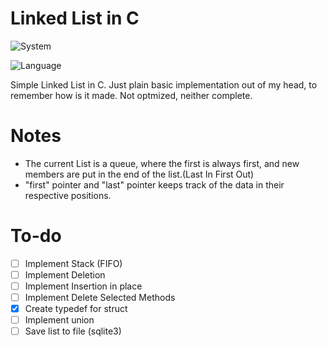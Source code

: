 # Linked List in C

![System](https://img.shields.io/badge/System-Android_TERMUX-47D147?style=for-the-badge&logo=android)

![Language](https://img.shields.io/badge/language-c-00599c?style=for-the-badge&logo=c&logoColor=white)

Simple Linked List in C. Just plain basic implementation out of my  head, to remember how is it made. Not optmized, neither complete.

# Notes 

- The current List is a queue, where the first is always first, and new members are put in the end of the list.(Last In First Out)
- "first" pointer and "last" pointer keeps track of the data in their respective positions.

# To-do
- [ ] Implement Stack (FIFO)
- [ ] Implement Deletion
- [ ] Implement Insertion in place 
- [ ] Implement Delete Selected Methods
- [X] Create typedef for struct 
- [ ] Implement union
- [ ] Save list to file (sqlite3)

